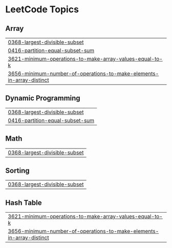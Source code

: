 

<!---LeetCode Topics Start-->
# LeetCode Topics
## Array
|  |
| ------- |
| [0368-largest-divisible-subset](https://github.com/Shashank164/DSA/tree/master/0368-largest-divisible-subset) |
| [0416-partition-equal-subset-sum](https://github.com/Shashank164/DSA/tree/master/0416-partition-equal-subset-sum) |
| [3621-minimum-operations-to-make-array-values-equal-to-k](https://github.com/Shashank164/DSA/tree/master/3621-minimum-operations-to-make-array-values-equal-to-k) |
| [3656-minimum-number-of-operations-to-make-elements-in-array-distinct](https://github.com/Shashank164/DSA/tree/master/3656-minimum-number-of-operations-to-make-elements-in-array-distinct) |
## Dynamic Programming
|  |
| ------- |
| [0368-largest-divisible-subset](https://github.com/Shashank164/DSA/tree/master/0368-largest-divisible-subset) |
| [0416-partition-equal-subset-sum](https://github.com/Shashank164/DSA/tree/master/0416-partition-equal-subset-sum) |
## Math
|  |
| ------- |
| [0368-largest-divisible-subset](https://github.com/Shashank164/DSA/tree/master/0368-largest-divisible-subset) |
## Sorting
|  |
| ------- |
| [0368-largest-divisible-subset](https://github.com/Shashank164/DSA/tree/master/0368-largest-divisible-subset) |
## Hash Table
|  |
| ------- |
| [3621-minimum-operations-to-make-array-values-equal-to-k](https://github.com/Shashank164/DSA/tree/master/3621-minimum-operations-to-make-array-values-equal-to-k) |
| [3656-minimum-number-of-operations-to-make-elements-in-array-distinct](https://github.com/Shashank164/DSA/tree/master/3656-minimum-number-of-operations-to-make-elements-in-array-distinct) |
<!---LeetCode Topics End-->
